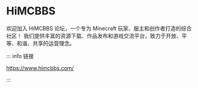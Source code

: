 # HiMCBBS

欢迎加入 HiMCBBS 论坛，一个专为 Minecraft 玩家、服主和创作者打造的综合社区！
我们提供丰富的资源下载、作品发布和游戏交流平台，致力于开放、平等、和谐、共享的运营理念。

::: info 链接

https://www.himcbbs.com/

:::